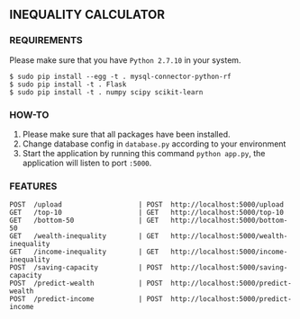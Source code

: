 INEQUALITY CALCULATOR
---------------------

### REQUIREMENTS

Please make sure that you have `Python 2.7.10` in your system.

```
$ sudo pip install --egg -t . mysql-connector-python-rf
$ sudo pip install -t . Flask
$ sudo pip install -t . numpy scipy scikit-learn
```

### HOW-TO

1. Please make sure that all packages have been installed.
2. Change database config in `database.py` according to your environment
3. Start the application by running this command `python app.py`, the application will listen to port `:5000`.

### FEATURES

```
POST  /upload                   | POST  http://localhost:5000/upload   
GET   /top-10                   | GET   http://localhost:5000/top-10
GET   /bottom-50                | GET   http://localhost:5000/bottom-50
GET   /wealth-inequality        | GET   http://localhost:5000/wealth-inequality
GET   /income-inequality        | GET   http://localhost:5000/income-inequality
POST  /saving-capacity          | POST  http://localhost:5000/saving-capacity
POST  /predict-wealth           | POST  http://localhost:5000/predict-wealth
POST  /predict-income           | POST  http://localhost:5000/predict-income
```
